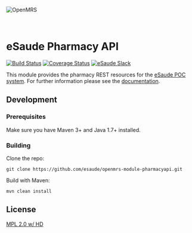 <br/><br/><br/>
<img src="https://s3-eu-west-1.amazonaws.com/esaude/images/esaude-site-header.png" alt="OpenMRS"/>
<br/><br/><br/>


# eSaude Pharmacy API

[![Build Status](https://travis-ci.org/esaude/openmrs-module-pharmacyapi.svg?branch=master)](https://travis-ci.org/esaude/openmrs-module-pharmacyapi)
[![Coverage Status](https://coveralls.io/repos/github/esaude/openmrs-module-pharmacyapi/badge.svg?branch=master)](https://coveralls.io/github/esaude/openmrs-module-pharmacyapi?branch=master)
[![eSaude Slack](https://slack.esaude.org/badge.svg)](https://slack.esaude.org)

This module provides the pharmacy REST resources for the [eSaude POC system](https://github.com/esaude/esaude-emr-poc). For
further information please see the [documentation](https://paper.dropbox.com/doc/eSaude-Pharmacy-Resources-HDsKPdMA9pAKXxBUi0IHU).

## Development

### Prerequisites

Make sure you have Maven 3+ and Java 1.7+ installed.

### Building

Clone the repo:

```
git clone https://github.com/esaude/openmrs-module-pharmacyapi.git
```

Build with Maven:

```
mvn clean install
```

## License

[MPL 2.0 w/ HD](http://openmrs.org/license/)
